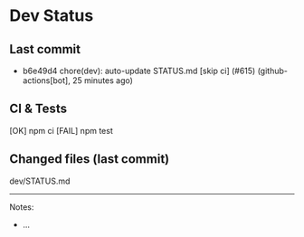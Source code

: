 # Dev Status

## Last commit
- b6e49d4 chore(dev): auto-update STATUS.md [skip ci] (#615) (github-actions[bot], 25 minutes ago)
## CI & Tests
[OK] npm ci
[FAIL] npm test

## Changed files (last commit)
dev/STATUS.md

---
Notes:
- ...
